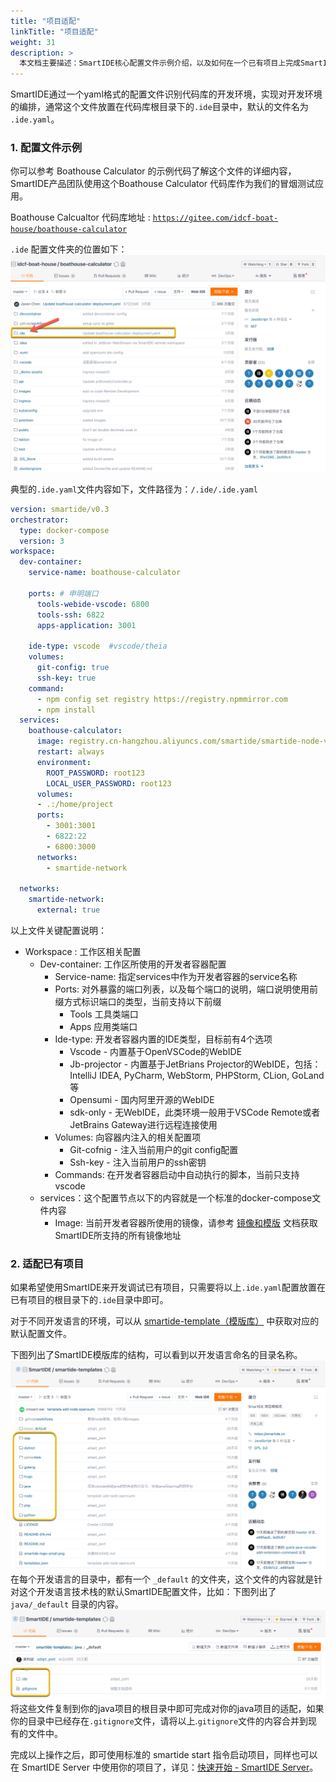 ```yaml
---
title: "项目适配"
linkTitle: "项目适配"
weight: 31
description: >
  本文档主要描述：SmartIDE核心配置文件示例介绍，以及如何在一个已有项目上完成SmartIDE适配，并快速切换到SmartIDE开发模式。
---
```


SmartIDE通过一个yaml格式的配置文件识别代码库的开发环境，实现对开发环境的编排，通常这个文件放置在代码库根目录下的`.ide`目录中，默认的文件名为 `.ide.yaml`。

### 1. 配置文件示例
你可以参考 Boathouse Calculator 的示例代码了解这个文件的详细内容，SmartIDE产品团队使用这个Boathouse Calculator 代码库作为我们的冒烟测试应用。

Boathouse Calcualtor 代码库地址 : <a href="https://gitee.com/idcf-boat-house/boathouse-calculator" target="_blank"> ` https://gitee.com/idcf-boat-house/boathouse-calculator `</a>

`.ide` 配置文件夹的位置如下：
![](images/adaption-001.png)

典型的`.ide.yaml`文件内容如下，文件路径为：`/.ide/.ide.yaml`
``` yaml
version: smartide/v0.3
orchestrator:
  type: docker-compose
  version: 3
workspace:
  dev-container:
    service-name: boathouse-calculator
    
    ports: # 申明端口
      tools-webide-vscode: 6800
      tools-ssh: 6822
      apps-application: 3001
    
    ide-type: vscode  #vscode/theia
    volumes: 
      git-config: true
      ssh-key: true
    command:
      - npm config set registry https://registry.npmmirror.com
      - npm install
  services:
    boathouse-calculator:
      image: registry.cn-hangzhou.aliyuncs.com/smartide/smartide-node-v2-vscode:all-version
      restart: always
      environment:
        ROOT_PASSWORD: root123
        LOCAL_USER_PASSWORD: root123       
      volumes:
      - .:/home/project
      ports:
        - 3001:3001
        - 6822:22
        - 6800:3000
      networks:
        - smartide-network

  networks:
    smartide-network:
      external: true
```

以上文件关键配置说明：
- Workspace : 工作区相关配置
  - Dev-container: 工作区所使用的开发者容器配置
    - Service-name: 指定services中作为开发者容器的service名称
    - Ports:  对外暴露的端口列表，以及每个端口的说明，端口说明使用前缀方式标识端口的类型，当前支持以下前缀
      - Tools 工具类端口
      - Apps 应用类端口
    - Ide-type: 开发者容器内置的IDE类型，目标前有4个选项
      - Vscode - 内置基于OpenVSCode的WebIDE
      - Jb-projector - 内置基于JetBrians Projector的WebIDE，包括：IntelliJ IDEA, PyCharm, WebStorm, PHPStorm, CLion, GoLand等
      - Opensumi - 国内阿里开源的WebIDE
      - sdk-only - 无WebIDE，此类环境一般用于VSCode Remote或者JetBrains Gateway进行远程连接使用
    - Volumes: 向容器内注入的相关配置项
      - Git-cofnig - 注入当前用户的git config配置
      - Ssh-key - 注入当前用户的ssh密钥
    - Commands: 在开发者容器启动中自动执行的脚本，当前只支持vscode
  - services：这个配置节点以下的内容就是一个标准的docker-compose文件内容
    - Image: 当前开发者容器所使用的镜像，请参考 [镜像和模版](../../templates) 文档获取SmartIDE所支持的所有镜像地址

### 2. 适配已有项目
如果希望使用SmartIDE来开发调试已有项目，只需要将以上`.ide.yaml`配置放置在已有项目的根目录下的`.ide`目录中即可。

对于不同开发语言的环境，可以从 <a href="https://gitee.com/smartide/smartide-templates" target="_blank">smartide-template（模版库）</a> 中获取对应的默认配置文件。

下图列出了SmartIDE模版库的结构，可以看到以开发语言命名的目录名称。
![](images/adaption-002.png)
在每个开发语言的目录中，都有一个 `_default` 的文件夹，这个文件的内容就是针对这个开发语言技术栈的默认SmartIDE配置文件，比如：下图列出了 `java/_default` 目录的内容。
![](images/adaption-003.png)
将这些文件复制到你的java项目的根目录中即可完成对你的java项目的适配，如果你的目录中已经存在`.gitignore`文件，请将以上.`gitignore`文件的内容合并到现有的文件中。

完成以上操作之后，即可使用标准的 smartide start 指令启动项目，同样也可以在 SmartIDE Server 中使用你的项目了，详见：[快速开始 - SmartIDE Server](../../quickstart/server)。
